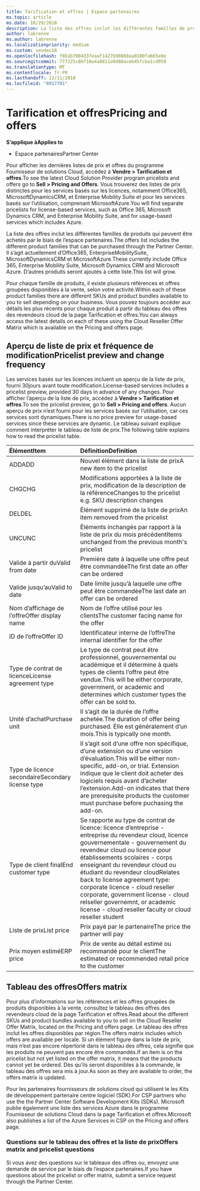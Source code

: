 ```yaml
---
title: Tarification et offres | Espace partenaires
ms.topic: article
ms.date: 10/29/2018
description: La liste des offres inclut les différentes familles de produits qui peuvent être achetés par le biais de l’espace partenaires et les informations de tarification.
author: labrenne
ms.author: labrenne
ms.localizationpriority: medium
ms.custom: seodec18
ms.openlocfilehash: f8b1b700433feaaf1427b90868aa0180fa665e0e
ms.sourcegitcommit: 777225c8bf16e4a8811a9d88aceb45fcba1cd959
ms.translationtype: MT
ms.contentlocale: fr-FR
ms.lasthandoff: 12/11/2018
ms.locfileid: "8917701"
---
```

# <a name="pricing-and-offers"></a><span data-ttu-id="0fba7-103">Tarification et offres</span><span class="sxs-lookup"><span data-stu-id="0fba7-103">Pricing and offers</span></span>

**<span data-ttu-id="0fba7-104">S’applique à</span><span class="sxs-lookup"><span data-stu-id="0fba7-104">Applies to</span></span>**

-  <span data-ttu-id="0fba7-105">Espace partenaires</span><span class="sxs-lookup"><span data-stu-id="0fba7-105">Partner Center</span></span>

<span data-ttu-id="0fba7-106">Pour afficher les dernières listes de prix et offres du programme Fournisseur de solutions Cloud, accédez à **Vendre > Tarification et offres**.</span><span class="sxs-lookup"><span data-stu-id="0fba7-106">To see the latest Cloud Solution Provider program pricelists and offers go to **Sell > Pricing and Offers**.</span></span> <span data-ttu-id="0fba7-107">Vous trouverez des listes de prix distinctes pour les services basés sur les licences, notamment Office365, MicrosoftDynamicsCRM, et Enterprise Mobility Suite et pour les services basés sur l’utilisation, comprenant MicrosoftAzure.</span><span class="sxs-lookup"><span data-stu-id="0fba7-107">You will find separate pricelists for license-based services, such as Office 365, Microsoft Dynamics CRM, and Enterprise Mobility Suite, and for usage-based services which includes Azure.</span></span> 

<span data-ttu-id="0fba7-108">La liste des offres inclut les différentes familles de produits qui peuvent être achetés par le biais de l’espace partenaires.</span><span class="sxs-lookup"><span data-stu-id="0fba7-108">The offers list includes the different product families that can be purchased through the Partner Center.</span></span> <span data-ttu-id="0fba7-109">Il s’agit actuellement d’Office365, EnterpriseMobilitySuite, MicrosoftDynamicsCRM et MicrosoftAzure.</span><span class="sxs-lookup"><span data-stu-id="0fba7-109">These currently include Office 365, Enterprise Mobility Suite, Microsoft Dynamics CRM and Microsoft Azure.</span></span> <span data-ttu-id="0fba7-110">D’autres produits seront ajoutés à cette liste.</span><span class="sxs-lookup"><span data-stu-id="0fba7-110">This list will grow.</span></span>

<span data-ttu-id="0fba7-111">Pour chaque famille de produits, il existe plusieurs références et offres groupées disponibles à la vente, selon votre activité.</span><span class="sxs-lookup"><span data-stu-id="0fba7-111">Within each of these product families there are different SKUs and product bundles available to you to sell depending on your business.</span></span> <span data-ttu-id="0fba7-112">Vous pouvez toujours accéder aux détails les plus récents pour chaque produit à partir du tableau des offres des revendeurs cloud de la page Tarification et offres.</span><span class="sxs-lookup"><span data-stu-id="0fba7-112">You can always access the latest details on each of these using the Cloud Reseller Offer Matrix which is available on the Pricing and offers page.</span></span>

## <a name="pricelist-preview-and-change-frequency"></a><span data-ttu-id="0fba7-113">Aperçu de liste de prix et fréquence de modification</span><span class="sxs-lookup"><span data-stu-id="0fba7-113">Pricelist preview and change frequency</span></span> 

<span data-ttu-id="0fba7-114">Les services basés sur les licences incluent un aperçu de la liste de prix, fourni 30jours avant toute modification.</span><span class="sxs-lookup"><span data-stu-id="0fba7-114">License-based services includes a pricelist preview, provided 30 days in advance of any changes.</span></span> <span data-ttu-id="0fba7-115">Pour afficher l’aperçu de la liste de prix, accédez à **Vendre > Tarification et offres**.</span><span class="sxs-lookup"><span data-stu-id="0fba7-115">To see the pricelist preview, go to **Sell > Pricing and offers**.</span></span> <span data-ttu-id="0fba7-116">Aucun aperçu de prix n’est fourni pour les services basés sur l’utilisation, car ces services sont dynamiques.</span><span class="sxs-lookup"><span data-stu-id="0fba7-116">There is no price preview for usage-based services since these services are dynamic.</span></span> <span data-ttu-id="0fba7-117">Le tableau suivant explique comment interpréter le tableau de liste de prix.</span><span class="sxs-lookup"><span data-stu-id="0fba7-117">The following table explains how to read the pricelist table.</span></span>

|**<span data-ttu-id="0fba7-118">Élément</span><span class="sxs-lookup"><span data-stu-id="0fba7-118">Item</span></span>**        |**<span data-ttu-id="0fba7-119">Définition</span><span class="sxs-lookup"><span data-stu-id="0fba7-119">Definition</span></span>**      |
|:-----------   |:-----------   |
|<span data-ttu-id="0fba7-120">ADD</span><span class="sxs-lookup"><span data-stu-id="0fba7-120">ADD</span></span>   |<span data-ttu-id="0fba7-121">Nouvel élément dans la liste de prix</span><span class="sxs-lookup"><span data-stu-id="0fba7-121">A new item to the pricelist</span></span>|
|<span data-ttu-id="0fba7-122">CHG</span><span class="sxs-lookup"><span data-stu-id="0fba7-122">CHG</span></span>   |<span data-ttu-id="0fba7-123">Modifications apportées à la liste de prix, modification de la description de la référence</span><span class="sxs-lookup"><span data-stu-id="0fba7-123">Changes to the pricelist e.g. SKU description changes</span></span>|
|<span data-ttu-id="0fba7-124">DEL</span><span class="sxs-lookup"><span data-stu-id="0fba7-124">DEL</span></span>   |<span data-ttu-id="0fba7-125">Élément supprimé de la liste de prix</span><span class="sxs-lookup"><span data-stu-id="0fba7-125">An item removed from the pricelist</span></span>|
|<span data-ttu-id="0fba7-126">UNC</span><span class="sxs-lookup"><span data-stu-id="0fba7-126">UNC</span></span>   |<span data-ttu-id="0fba7-127">Éléments inchangés par rapport à la liste de prix du mois précédent</span><span class="sxs-lookup"><span data-stu-id="0fba7-127">Items unchanged from the previous month's pricelist</span></span>   |
|<span data-ttu-id="0fba7-128">Valide à partir du</span><span class="sxs-lookup"><span data-stu-id="0fba7-128">Valid from date</span></span>   |<span data-ttu-id="0fba7-129">Première date à laquelle une offre peut être commandée</span><span class="sxs-lookup"><span data-stu-id="0fba7-129">The first date an offer can be ordered</span></span>    |
|<span data-ttu-id="0fba7-130">Valide jusqu’au</span><span class="sxs-lookup"><span data-stu-id="0fba7-130">Valid to date</span></span>   |<span data-ttu-id="0fba7-131">Date limite jusqu’à laquelle une offre peut être commandée</span><span class="sxs-lookup"><span data-stu-id="0fba7-131">The last date an offer can be ordered</span></span>   |
|<span data-ttu-id="0fba7-132">Nom d’affichage de l’offre</span><span class="sxs-lookup"><span data-stu-id="0fba7-132">Offer display name</span></span>   |<span data-ttu-id="0fba7-133">Nom de l’offre utilisé pour les clients</span><span class="sxs-lookup"><span data-stu-id="0fba7-133">The customer facing name for the offer</span></span>   |
|<span data-ttu-id="0fba7-134">ID de l’offre</span><span class="sxs-lookup"><span data-stu-id="0fba7-134">Offer ID</span></span>   |<span data-ttu-id="0fba7-135">Identificateur interne de l’offre</span><span class="sxs-lookup"><span data-stu-id="0fba7-135">The internal identifier for the offer</span></span>   |
|<span data-ttu-id="0fba7-136">Type de contrat de licence</span><span class="sxs-lookup"><span data-stu-id="0fba7-136">License agreement type</span></span>   |<span data-ttu-id="0fba7-137">Le type de contrat peut être professionnel, gouvernemental ou académique et il détermine à quels types de clients l’offre peut être vendue.</span><span class="sxs-lookup"><span data-stu-id="0fba7-137">This will be either corporate, government, or academic and determines which customer types the offer can be sold to.</span></span>|
|<span data-ttu-id="0fba7-138">Unité d’achat</span><span class="sxs-lookup"><span data-stu-id="0fba7-138">Purchase unit</span></span>   |<span data-ttu-id="0fba7-139">Il s’agit de la durée de l’offre achetée.</span><span class="sxs-lookup"><span data-stu-id="0fba7-139">The duration of offer being purchased.</span></span> <span data-ttu-id="0fba7-140">Elle est généralement d’un mois.</span><span class="sxs-lookup"><span data-stu-id="0fba7-140">This is typically one month.</span></span>   |
|<span data-ttu-id="0fba7-141">Type de licence secondaire</span><span class="sxs-lookup"><span data-stu-id="0fba7-141">Secondary license type</span></span>   |<span data-ttu-id="0fba7-142">Il s’agit soit d’une offre non spécifique, d’une extension ou d’une version d’évaluation.</span><span class="sxs-lookup"><span data-stu-id="0fba7-142">This will be either non-specific, add-on, or trial.</span></span> <span data-ttu-id="0fba7-143">Extension indique que le client doit acheter des logiciels requis avant d’acheter l’extension.</span><span class="sxs-lookup"><span data-stu-id="0fba7-143">Add-on indicates that there are prerequisite products the customer must purchase before puchasing the add-on.</span></span>|
|<span data-ttu-id="0fba7-144">Type de client final</span><span class="sxs-lookup"><span data-stu-id="0fba7-144">End customer type</span></span>   |<span data-ttu-id="0fba7-145">Se rapporte au type de contrat de licence: licence d’entreprise - entreprise du revendeur cloud, licence gouvernementale - gouvernement du revendeur cloud ou licence pour établissements scolaires - corps enseignant du revendeur cloud ou étudiant du revendeur cloud</span><span class="sxs-lookup"><span data-stu-id="0fba7-145">Relates back to license agreement type: corporate licence - cloud reseller corporate, government license - cloud relseller governemnt, or academic license - cloud reseller faculty or cloud reseller student</span></span>   |
|<span data-ttu-id="0fba7-146">Liste de prix</span><span class="sxs-lookup"><span data-stu-id="0fba7-146">List price</span></span>   |<span data-ttu-id="0fba7-147">Prix payé par le partenaire</span><span class="sxs-lookup"><span data-stu-id="0fba7-147">The price the partner will pay</span></span>   |
|<span data-ttu-id="0fba7-148">Prix moyen estimé</span><span class="sxs-lookup"><span data-stu-id="0fba7-148">ERP price</span></span>   |<span data-ttu-id="0fba7-149">Prix de vente au détail estimé ou recommandé pour le client</span><span class="sxs-lookup"><span data-stu-id="0fba7-149">The estimated or recommended retail price to the customer</span></span>   |

## <a name="offers-matrix"></a><span data-ttu-id="0fba7-150">Tableau des offres</span><span class="sxs-lookup"><span data-stu-id="0fba7-150">Offers matrix</span></span>

<span data-ttu-id="0fba7-151">Pour plus d’informations sur les références et les offres groupées de produits disponibles à la vente, consultez le tableau des offres des revendeurs cloud de la page Tarification et offres.</span><span class="sxs-lookup"><span data-stu-id="0fba7-151">Read about the different SKUs and product bundles available to you to sell on the Cloud Reseller Offer Matrix, located on the Pricing and offers page.</span></span> <span data-ttu-id="0fba7-152">Le tableau des offres inclut les offres disponibles par région.</span><span class="sxs-lookup"><span data-stu-id="0fba7-152">The offers matrix includes which offers are available per locale.</span></span> <span data-ttu-id="0fba7-153">Si un élément figure dans la liste de prix, mais n’est pas encore répertorié dans le tableau des offres, cela signifie que les produits ne peuvent pas encore être commandés.</span><span class="sxs-lookup"><span data-stu-id="0fba7-153">If an item is on the pricelist but not yet listed on the offer matrix, it means that the products cannot yet be ordered.</span></span> <span data-ttu-id="0fba7-154">Dès qu’ils seront disponibles à la commande, le tableau des offres sera mis à jour.</span><span class="sxs-lookup"><span data-stu-id="0fba7-154">As soon as they are available to order, the offers matrix is updated.</span></span>

<span data-ttu-id="0fba7-155">Pour les partenaires fournisseurs de solutions cloud qui utilisent le les Kits de développement partenaire centre logiciel (SDK).</span><span class="sxs-lookup"><span data-stu-id="0fba7-155">For CSP partners who use the the Partner Center Software Development Kits (SDKs).</span></span> <span data-ttu-id="0fba7-156">Microsoft publie également une liste des services Azure dans le programme Fournisseur de solutions Cloud dans la page Tarification et offres.</span><span class="sxs-lookup"><span data-stu-id="0fba7-156">Microsoft also publishes a list of the Azure Services in CSP on the Pricing and offers page.</span></span>

### <a name="offers-matrix-and-pricelist-questions"></a><span data-ttu-id="0fba7-157">Questions sur le tableau des offres et la liste de prix</span><span class="sxs-lookup"><span data-stu-id="0fba7-157">Offers matrix and pricelist questions</span></span>

<span data-ttu-id="0fba7-158">Si vous avez des questions sur le tableaux des offres ou, envoyez une demande de service par le biais de l’espace partenaires.</span><span class="sxs-lookup"><span data-stu-id="0fba7-158">If you have questions about the pricelist or offer matrix, submit a service request through the Partner Center.</span></span>
